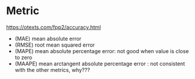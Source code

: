 # Metric

https://otexts.com/fpp2/accuracy.html

- (MAE) mean absolute error 
- (RMSE) root mean squared error 
- (MAPE) mean absolute percentage error: not good when value is close to zero
- (MAAPE) mean arctangent absolute percentage error : not consistent with the other metrics, why???
